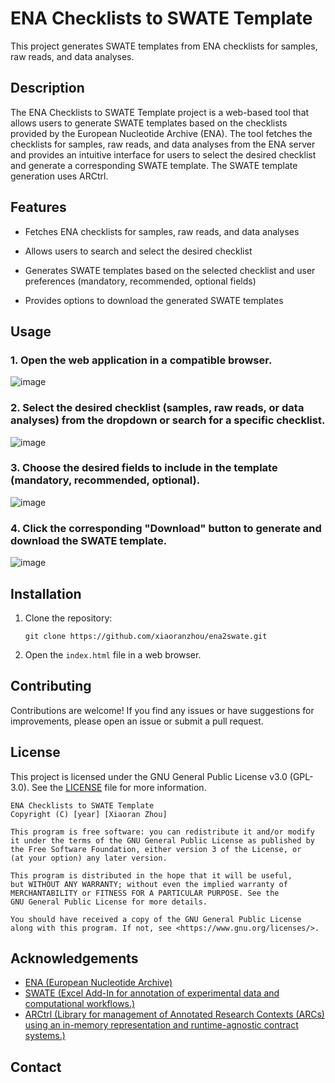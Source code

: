# ENA Checklists to SWATE Template

This project generates SWATE templates from ENA checklists for samples, raw reads, and data analyses.

## Description

The ENA Checklists to SWATE Template project is a web-based tool that allows users to generate SWATE templates based on the checklists provided by the European Nucleotide Archive (ENA). The tool fetches the checklists for samples, raw reads, and data analyses from the ENA server and provides an intuitive interface for users to select the desired checklist and generate a corresponding SWATE template. The SWATE template generation uses ARCtrl.

## Features

- Fetches ENA checklists for samples, raw reads, and data analyses

- Allows users to search and select the desired checklist

- Generates SWATE templates based on the selected checklist and user preferences (mandatory, recommended, optional fields)

- Provides options to download the generated SWATE templates



## Usage

### 1. Open the web application in a compatible browser.
![image](https://github.com/user-attachments/assets/f5bcee0a-b24e-400c-a015-05fcef8621f2)
### 2. Select the desired checklist (samples, raw reads, or data analyses) from the dropdown or search for a specific checklist.
![image](https://github.com/user-attachments/assets/4d1f459b-343d-493f-8916-101405bf0ec6)
### 3. Choose the desired fields to include in the template (mandatory, recommended, optional).
![image](https://github.com/user-attachments/assets/c55d6564-bc13-442a-a0bc-61e22d0a79ba)
### 4. Click the corresponding "Download" button to generate and download the SWATE template.
![image](https://github.com/user-attachments/assets/d80d8413-1bfd-4b6f-bf92-4c3d7e66b97c)
## Installation

1. Clone the repository:
   ```
   git clone https://github.com/xiaoranzhou/ena2swate.git
   ```
2. Open the `index.html` file in a web browser.

## Contributing

Contributions are welcome! If you find any issues or have suggestions for improvements, please open an issue or submit a pull request.

## License

This project is licensed under the GNU General Public License v3.0 (GPL-3.0). See the [LICENSE](LICENSE) file for more information.

```
ENA Checklists to SWATE Template
Copyright (C) [year] [Xiaoran Zhou]

This program is free software: you can redistribute it and/or modify
it under the terms of the GNU General Public License as published by
the Free Software Foundation, either version 3 of the License, or
(at your option) any later version.

This program is distributed in the hope that it will be useful,
but WITHOUT ANY WARRANTY; without even the implied warranty of
MERCHANTABILITY or FITNESS FOR A PARTICULAR PURPOSE. See the
GNU General Public License for more details.

You should have received a copy of the GNU General Public License
along with this program. If not, see <https://www.gnu.org/licenses/>.
```

## Acknowledgements

- [ENA (European Nucleotide Archive)](https://www.ebi.ac.uk/ena)
- [SWATE (Excel Add-In for annotation of experimental data and computational workflows.)](https://swate-alpha.nfdi4plants.org/)
- [ARCtrl (Library for management of Annotated Research Contexts (ARCs) using an in-memory representation and runtime-agnostic contract systems.)](https://github.com/nfdi4plants/ARCtrl/)

## Contact



